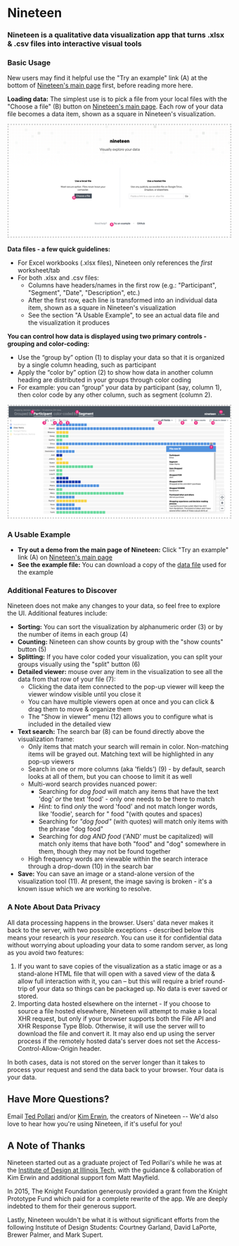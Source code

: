 # Nineteen
### Nineteen is a qualitative data visualization app that turns .xlsx & .csv files into interactive visual tools 

### Basic Usage
New users may find it helpful use the "Try an example" link (A) at the bottom of [Nineteen's main page](https://usenineteen.com) first, 
before reading more here.

**Loading data:** The simplest use is to pick a file from your local files with the "Choose a file" (B) button on 
[Nineteen's main page](https://usenineteen.com). Each row of your data file becomes a data item, shown as a square in Nineteen's visualization.


<img src="app/assets/images/NineteenUI-02.png"
  alt="Main page"
  title="Nineteen's main page"
  style="display: inline-block; margin: 60 ; border-style: dotted; border-color: lightgrey; ">
  

**Data files - a few quick guidelines:**
- For Excel workbooks (.xlsx files), Nineteen only references the *first* worksheet/tab
- For both .xlsx and .csv files: 
  - Columns have headers/names in the first row (e.g.: "Participant", "Segment", "Date", "Description", etc.)
  - After the first row, each line is transformed into an individual data item, shown as a square in Nineteen's visualization
  - See the section "A Usable Example", to see an actual data file and the visualization it produces

**You can control how data is displayed using two primary controls - grouping and color-coding:**
- Use the “group by” option (1) to display your data so that it is organized by a single column heading, such as participant
- Apply the “color by” option (2) to show how data in another column heading are distributed in your groups through color coding 
- For example: you can “group” your data by participant (say, column 1), then color code by any other column, such as segment (column 2).

<img src="app/assets/images/NineteenUI-01.png"
  alt="Visualization view"
  title="Nineteen's visualization view"
  style="display: inline-block; margin: 60 ; border-style: dotted; border-color: lightgrey; ">
  

  
### A Usable Example 
- **Try out a demo from the main page of Nineteen:** Click "Try an example" link (A) on [Nineteen's main page](https://usenineteen.com) 
- **See the example file:** You can download a copy of the 
[data file](https://github.com/UseNineteen/nineteen/blob/main/app/downloads/shopping_decision_diary.xlsx?raw=true) used for the example

### Additional Features to Discover
Nineteen does not make any changes to your data, so feel free to explore the UI. Additional features include:
- **Sorting:** You can sort the visualization by alphanumeric order (3) or by the number of items in each group (4)
- **Counting:** Nineteen can show counts by group with the "show counts" button (5)
- **Splitting:** If you have color coded your visualization, you can split your groups visually using the "split" button (6)
- **Detailed viewer:** mouse over any item in the visualization to see all the data from that row of your file (7):
	- Clicking the data item connected to the pop-up viewer will keep the viewer window visible until you close it
	- You can have multiple viewers open at once and you can click & drag them to move & organize them
	- The "Show in viewer" menu (12) allows you to configure what is included in the detailed view
- **Text search:** The search bar (8) can be found directly above the visualization frame:
	- Only items that match your search will remain in color. Non-matching items will be grayed out. Matching text will be highlighted in any pop-up viewers
	- Search in one or more columns (aka 'fields') (9) - by default, search looks at all of them, but you can choose to limit it as well
	- Multi-word search provides nuanced power:
		- Searching for *dog food* will match any items that have the text 'dog' *or* the text 'food' - only one needs to be there to match
		- *Hint:* to find *only* the word 'food' and not match longer words, like 'foodie', search for " food "(with qoutes and spaces)
		- Searching for *"dog food"* (with quotes) will match only items with the phrase "dog food"
		- Searching for *dog AND food* ('AND' must be capitalized) will match only items that have both "food" and "dog" somewhere in them, though they may not be found together
	- High frequency words are viewable within the search interace through a drop-down (10) in the search bar
- **Save:** You can save an image or a stand-alone version of the visualization tool (11). 
At present, the image saving is broken - it's a known issue which we are working to resolve.


### A Note About Data Privacy
All data processing happens in the browser. Users' data never makes it back to the server, with two possible exceptions - described below 
this means your research is *your research*. You can use it for confidential data without worrying about uploading your data to some random server, as 
long as you avoid two features:

1. If you want to save copies of the visualization as a static image or as a stand-alone HTML file that will open with a saved view of the data & 
allow full interaction with it, you can – but this will require a brief round-trip of your data so things can be packaged up. 
No data is ever saved or stored.
2. Importing data hosted elsewhere on the internet -  If you choose to source a file hosted elsewhere, Nineteen will attempt to make a local XHR request, 
but only if your browser supports both the File API and XHR Response Type Blob. Otherwise, it will use the server will to download 
the file and convert it. It may also end up using the server process if the remotely hosted data's server does not set the 
Access-Control-Allow-Origin header. 

In both cases, data is not stored on the server longer than it takes to process your request and send the data back to your browser. 
Your data is your data.


## Have More Questions?
Email [Ted Pollari](mailto:ted@pollari.org?subject=Nineteen) and/or [Kim Erwin](mailto:kerwin@id.iit.edu?subject=Nineteen), 
the creators of Nineteen -- We'd also love to hear how you're using Nineteen, if it's useful for you!


## A Note of Thanks 
Nineteen started out as a graduate project of Ted Pollari's while he was at the [Institute of Design at Illinois Tech](http://id.iit.edu), 
with the guidance & collaboration of Kim Erwin and additional support fom Matt Mayfield. 

In 2015, The Knight Foundation generously provided a grant from the Knight Prototype Fund which paid for a complete rewrite of the app. 
We are deeply indebted to them for their generous support.

Lastly, Nineteen wouldn't be what it is without significant efforts from the following Institute of Design Students: 
Courtney Garland, David LaPorte, Brewer Palmer, and Mark Supert.
